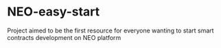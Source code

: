 # NEO-easy-start
Project aimed to be the first resource for everyone wanting to start smart contracts development on NEO platform
